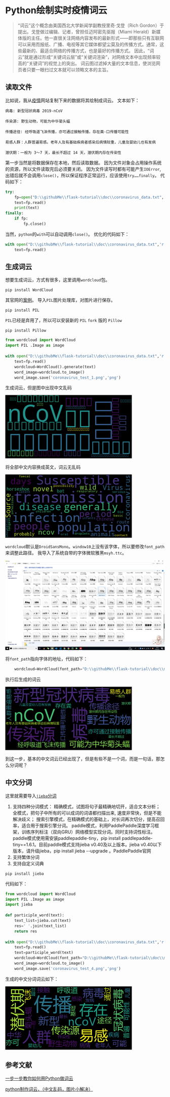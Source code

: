 # Python绘制实时疫情词云
> “词云”这个概念由美国西北大学新闻学副教授里奇·戈登（Rich Gordon）于提出。戈登做过编辑、记者，曾担任迈阿密先驱报（Miami Herald）新媒体版的主任。他一直很关注网络内容发布的最新形式——即那些只有互联网可以采用而报纸、广播、电视等其它媒体都望尘莫及的传播方式。通常，这些最新的、最适合网络的传播方式，也是最好的传播方式。 因此，“词云”就是通过形成“关键词云层”或“关键词渲染”，对网络文本中出现频率较高的“关键词”的视觉上的突出。
>词云图过滤掉大量的文本信息，使浏览网页者只要一眼扫过文本就可以领略文本的主旨。

## 读取文件
比如说，我从[疫情](https://ncov.dxy.cn/ncovh5/view/pneumonia_peopleapp?from=timeline&isappinstalled=0)网站复制下来的数据将其绘制成词云。
文本如下：
```text
病毒: 新型冠状病毒 2019-nCoV

传染源: 野生动物，可能为中华菊头蝠

传播途径: 经呼吸道飞沫传播，亦可通过接触传播，存在粪-口传播可能性

易感人群：人群普遍易感。老年人及有基础疾病者感染后病情较重，儿童及婴幼儿也有发病

潜伏期：一般为 3～7 天，最长不超过 14 天，潜伏期内存在传染性
```
第一步当然是将数据保存在本地，然后读取数据。
因为文件对象会占用操作系统的资源，所以文件读取完后必须要关闭。
因为文件读写时都有可能产生`IOError`,出错后就不会调用`close()`，所以保证程序正常运行，应该使用`try……finally`。
代码如下：
```py
try:
    fp=open("D:\\githubMe\\flask-tutorial\\doc\\coronavirus_data.txt",'r', encoding='UTF-8')
    text=fp.read()
    print(text)
finally:
    if fp:
        fp.close()
```
当然，`python`的`with`可以自动调用`close()`。
优化的代码如下：
```py
with open("D:\\githubMe\\flask-tutorial\\doc\\coronavirus_data.txt",'r', encoding='UTF-8') as fp:
    text=fp.read()
```
## 生成词云
想要生成词云，方式有很多，这里调用`wordcloud`包。
```
pip install WordCloud
```
其官网的[案例](https://amueller.github.io/word_cloud/auto_examples/index.html)。
导入`PIL`图片处理库，对图片进行保存。
```
pip install PIL
```
`PIL`已经是弃用了，所以可以安装新的 `PIL` `fork` 版的 `Pillow` 
```
pip install Pillow
```
```py
from wordcloud import WordCloud
import PIL .Image as image

with open("D:\\githubMe\\flask-tutorial\\doc\\coronavirus_data.txt",'r', encoding='UTF-8') as fp:
    text=fp.read()
    wordcloud=WordCloud().generate(text)
    word_image=wordcloud.to_image()
    word_image.save('coronavirus_test_1.png','png')
```
生成词云，但是图中出现中文乱码

![avatar](./coronavirus_test_1.png)

将全部中文内容换成英文，词云无乱码

![avatar](./coronavirus_test_2.png)

`wordcloud`默认是`DroidSansMono`。`window10`上没有该字体，所以要修改`font_path`来调整此路径。
我导入了系统自带的字体微软雅黑`msyh.ttc`。

![avatar](./wordcloud1.png)

将`font_path`指向字体的地址，代码如下：
```py
    wordcloud=WordCloud(font_path="D:\\githubMe\\flask-tutorial\\doc\\msyh.ttc").generate(text)
```
执行后生成的词云

![avatar](./coronavirus_test_3.png)

到这一步，基本的中文词云已经出现了，但是有些不是一个词，而是一句话，那怎么分词呢？
## 中文分词
这里就需要导入[`jieba`分词](https://github.com/fxsjy/jieba)
1. 支持四种分词模式：
精确模式，试图将句子最精确地切开，适合文本分析；
全模式，把句子中所有的可以成词的词语都扫描出来, 速度非常快，但是不能解决歧义；
搜索引擎模式，在精确模式的基础上，对长词再次切分，提高召回率，适合用于搜索引擎分词。
paddle模式，利用PaddlePaddle深度学习框架，训练序列标注（双向GRU）网络模型实现分词。同时支持词性标注。paddle模式使用需安装paddlepaddle-tiny，pip install paddlepaddle-tiny==1.6.1。目前paddle模式支持jieba v0.40及以上版本。jieba v0.40以下版本，请升级jieba，pip install jieba --upgrade 。PaddlePaddle官网
2. 支持繁体分词
3. 支持自定义词典

```
pip install jieba
```
代码如下：
```py
from wordcloud import WordCloud
import PIL .Image as image
import jieba

def participle_word(text):
    text_list=jieba.cut(text)
    res=' '.join(text_list)
    return res

with open("D:\\githubMe\\flask-tutorial\\doc\\coronavirus_data.txt",'r', encoding='UTF-8') as fp:
    text=fp.read()
    text=participle_word(text)
    wordcloud=WordCloud(font_path="D:\\githubMe\\flask-tutorial\\doc\\msyh.ttc").generate(text)
    word_image=wordcloud.to_image()
    word_image.save('coronavirus_test_4.png','png')
```

生成的中文分词词云如下：

![avatar](./coronavirus_test_4.png)

## 参考文献
[一步一步教你如何用Python做词云](https://www.cnblogs.com/ZaraNet/p/10136589.html)

[python制作词云，（中文乱码，图片小解决）](https://blog.csdn.net/hoojou/article/details/87627988)